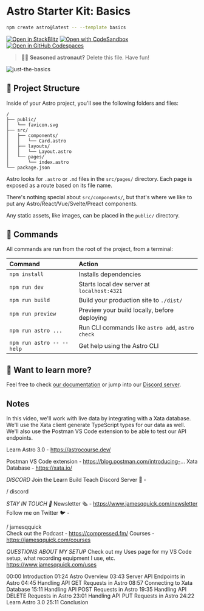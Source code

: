 # Astro Starter Kit: Basics

```sh
npm create astro@latest -- --template basics
```

[![Open in StackBlitz](https://developer.stackblitz.com/img/open_in_stackblitz.svg)](https://stackblitz.com/github/withastro/astro/tree/latest/examples/basics)
[![Open with CodeSandbox](https://assets.codesandbox.io/github/button-edit-lime.svg)](https://codesandbox.io/p/sandbox/github/withastro/astro/tree/latest/examples/basics)
[![Open in GitHub Codespaces](https://github.com/codespaces/badge.svg)](https://codespaces.new/withastro/astro?devcontainer_path=.devcontainer/basics/devcontainer.json)

> 🧑‍🚀 **Seasoned astronaut?** Delete this file. Have fun!

![just-the-basics](https://github.com/withastro/astro/assets/2244813/a0a5533c-a856-4198-8470-2d67b1d7c554)

## 🚀 Project Structure

Inside of your Astro project, you'll see the following folders and files:

```text
/
├── public/
│   └── favicon.svg
├── src/
│   ├── components/
│   │   └── Card.astro
│   ├── layouts/
│   │   └── Layout.astro
│   └── pages/
│       └── index.astro
└── package.json
```

Astro looks for `.astro` or `.md` files in the `src/pages/` directory. Each page is exposed as a route based on its file name.

There's nothing special about `src/components/`, but that's where we like to put any Astro/React/Vue/Svelte/Preact components.

Any static assets, like images, can be placed in the `public/` directory.

## 🧞 Commands

All commands are run from the root of the project, from a terminal:

| Command                   | Action                                           |
| :------------------------ | :----------------------------------------------- |
| `npm install`             | Installs dependencies                            |
| `npm run dev`             | Starts local dev server at `localhost:4321`      |
| `npm run build`           | Build your production site to `./dist/`          |
| `npm run preview`         | Preview your build locally, before deploying     |
| `npm run astro ...`       | Run CLI commands like `astro add`, `astro check` |
| `npm run astro -- --help` | Get help using the Astro CLI                     |

## 👀 Want to learn more?

Feel free to check [our documentation](https://docs.astro.build) or jump into our [Discord server](https://astro.build/chat).

## Notes
In this video, we'll work with live data by integrating with a Xata database. We'll use the Xata client generate TypeScript types for our data as well. We'll also use the Postman VS Code extension to be able to test our API endpoints.

Learn Astro 3.0 - https://astrocourse.dev/

Postman VS Code extension - https://blog.postman.com/introducing-...
Xata Database - https://xata.io/

*DISCORD*
Join the Learn Build Teach Discord Server 💬 -  

 / discord  

*STAY IN TOUCH 👋*
Newsletter 🗞 - https://www.jamesqquick.com/newsletter
Follow me on Twitter 🐦 -  

 / jamesqquick  
Check out the Podcast - https://compressed.fm/
Courses - https://jamesqquick.com/courses

*QUESTIONS ABOUT MY SETUP*
Check out my Uses page for my VS Code setup, what recording equipment I use, etc.  https://www.jamesqquick.com/uses

00:00 Introduction
01:24 Astro Overview
03:43 Server API Endpoints in Astro
04:45 Handling API GET Requests in Astro
08:57 Connecting to Xata Database
15:11 Handling API POST Requests in Astro
19:35 Handling API DELETE Requests in Astro
23:01 Handling API PUT Requests in Astro
24:22 Learn Astro 3.0
25:11 Conclusion


